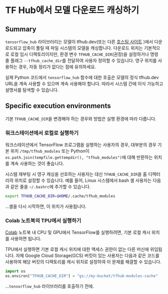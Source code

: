 <!--* freshness: { owner: 'arnoegw' reviewed: '2020-07-06' } *-->

# TF Hub에서 모델 다운로드 캐싱하기

## Summary

`tensorflow_hub` 라이브러리는 모델이 tfhub.dev(또는 다른 [호스팅 사이트](hosting.md) )에서 다운로드되고 압축이 풀릴 때 파일 시스템의 모델을 캐싱합니다. 다운로드 위치는 기본적으로 로컬 임시 디렉토리이지만, 환경 변수 `TFHUB_CACHE_DIR`(권장)을 설정하거나 명령 줄 플래그 `--tfhub_cache_dir`를 전달하여 사용자 정의할 수 있습니다. 영구 위치를 사용하는 경우, 자동 정리가 없다는 점에 유의하세요.

실제 Python 코드에서 `tensorflow_hub` 함수에 대한 호출은 모델의 정식 tfhub.dev URL을 계속 사용할 수 있으며 계속 사용해야 합니다. 따라서 시스템 간에 이식 가능하고 설명서를 탐색할 수 있습니다.

## Specific execution environments

기본 `TFHUB_CACHE_DIR`을 변경해야 하는 경우와 방법은 실행 환경에 따라 다릅니다.

### 워크스테이션에서 로컬로 실행하기

워크스테이션에서 TensorFlow 프로그램을 실행하는 사용자의 경우, 대부분의 경우 기본 위치 `/tmp/tfhub_modules` 또는 Python이 `os.path.join(tempfile.gettempdir(), "tfhub_modules")`에 대해 반환하는 위치를 계속 사용하는 것이 좋습니다.

시스템 재부팅 시 영구 캐싱을 선호하는 사용자는 대신 `TFHUB_CACHE_DIR`을 홈 디렉터리의 위치로 설정할 수 있습니다. 예를 들어, Linux 시스템에서 bash 셸 사용자는 다음과 같은 줄을 `~/.bashrc`에 추가할 수 있습니다.

```bash
export TFHUB_CACHE_DIR=$HOME/.cache/tfhub_modules
```

...셸을 다시 시작하면, 이 위치가 사용됩니다.

### Colab 노트북의 TPU에서 실행하기

[Colab](https://colab.research.google.com/) 노트북 내 CPU 및 GPU에서 TensorFlow를 실행하려면, 기본 로컬 캐시 위치를 사용하면 됩니다.

TPU에서 실행하면 기본 로컬 캐시 위치에 대한 액세스 권한이 없는 다른 머신에 위임됩니다. 자체 Google Cloud Storage(GCS) 버킷이 있는 사용자는 다음과 같은 코드를 사용하여 해당 버킷의 디렉토리를 캐시 위치로 설정하여 이 문제를 해결할 수 있습니다.

```python
import os
os.environ["TFHUB_CACHE_DIR"] = "gs://my-bucket/tfhub-modules-cache"
```

...`tensorflow_hub` 라이브러리를 호출하기 전에.
